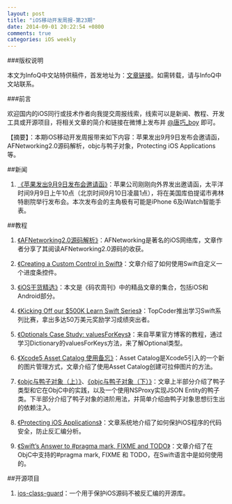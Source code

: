 ```yaml
---
layout: post
title: "iOS移动开发周报-第23期"
date: 2014-09-01 20:22:54 +0800
comments: true
categories: iOS weekly
---
```


###版权说明

本文为InfoQ中文站特供稿件，首发地址为：[文章链接](http://www.infoq.com/cn/news/2014/08/afnetworking2.0)。如需转载，请与InfoQ中文站联系。

###前言

欢迎国内的iOS同行或技术作者向我提交周报线索，线索可以是新闻、教程、开发工具或开源项目，将相关文章的简介和链接在微博上发布并 [@唐巧_boy](http://weibo.com/tangqiaoboy) 即可。

【摘要】：本期iOS移动开发周报带来如下内容：苹果发出9月9日发布会邀请函，AFNetworking2.0源码解析，objc与鸭子对象，Protecting iOS Applications等。

##新闻

1. [《苹果发出9月9日发布会邀请函》](http://tech.sina.com.cn/mobile/n/apple/2014-08-29/01339582927.shtml)：苹果公司刚刚向外界发出邀请函，太平洋时间9月9日上午10点（北京时间9月10日凌晨1点），将在美国库伯提诺市弗林特剧院举行发布会。本次发布会的主角极有可能是iPhone 6及iWatch智能手表。

##教程

 1. [《AFNetworking2.0源码解析》](http://blog.cnbang.net/tech/2320/)：AFNetworking是著名的iOS网络库，文章作者分享了其阅读AFNetworking2.0源码的收获。

 1. [《Creating a Custom Control in Swift》](http://www.raywenderlich.com/76433/how-to-make-a-custom-control-swift)：文章介绍了如何使用Swift自定义一个进度条控件。

 1. [《iOS干货精选》](http://baoz.me/452378)：本文是《码农周刊》中的精品文章的集合，包括iOS和Android部分。

 1. [《Kicking Off our $500K Learn Swift Series》](http://www.topcoder.com/blog/kicking-off-our-500k-learn-swift-series/)：TopCoder推出学习Swift系列比赛，拿出多达50万美元奖励学习成绩突出者。

 1. [《Optionals Case Study: valuesForKeys》](https://developer.apple.com/swift/blog/?id=12)：来自苹果官方博客的教程，通过学习Dictionary的valuesForKeys方法，来了解Optional类型。

 1. [《Xcode5 Asset Catalog 使用备忘》](http://blog.csdn.net/u011247468/article/details/16332071)：Asset Catalog是Xcode5引入的一个新的图片管理方式，文章介绍了使用Asset Catalog创建可拉伸图片的方法。

 1. [《objc与鸭子对象（上）》](http://blog.sunnyxx.com/2014/08/24/objc-duck/)、[《objc与鸭子对象（下）》](http://blog.sunnyxx.com/2014/08/26/objc-duck-advanced/)：文章上半部分介绍了鸭子类型和它在ObjC中的实践，以及一个使用NSProxy实现JSON Entity的鸭子类。下半部分介绍了鸭子对象的进阶用法，并简单介绍由鸭子对象思想衍生出的依赖注入。

 1. [《Protecting iOS Applications》](http://www.polidea.com/#!heartbeat/blog/Protecting_iOS_Applications)：文章系统地介绍了如何保护iOS程序的代码安全，防止反汇编分析。

 1. [《Swift’s Answer to #pragma mark, FIXME and TODO》](http://iosdevelopertips.com/xcode/swift-replacement-pragma.html)：文章介绍了在ObjC中支持的#pragma mark, FIXME 和 TODO，在Swift语言中是如何使用的。

##开源项目

 1. [ios-class-guard](https://github.com/Polidea/ios-class-guard)：一个用于保护iOS源码不被反汇编的开源库。
